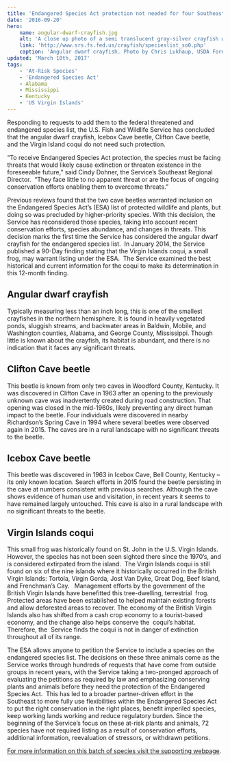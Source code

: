 ```yaml
---
title: 'Endangered Species Act protection not needed for four Southeastern animals'
date: '2016-09-20'
hero:
    name: angular-dwarf-crayfish.jpg
    alt: 'A close up photo of a semi translucent gray-silver crayfish walking on rocky substrate.'
    link: 'http://www.srs.fs.fed.us/crayfish/specieslist_so0.php'
    caption: 'Angular dwarf crayfish. Photo by Chris Lukhaup, USDA Forest Service.'
updated: 'March 18th, 2017'
tags:
    - 'At-Risk Species'
    - 'Endangered Species Act'
    - Alabama
    - Mississippi
    - Kentucky
    - 'US Virgin Islands'
---
```

Responding to requests to add them to the federal threatened and endangered species list, the U.S. Fish and Wildlife Service has concluded that the angular dwarf crayfish, Icebox Cave beetle, Clifton Cave beetle, and the Virgin Island coqui do not need such protection.

“To receive Endangered Species Act protection, the species must be facing threats that would likely cause extinction or threaten existence in the foreseeable future,” said Cindy Dohner, the Service’s Southeast Regional Director.  “They face little to no apparent threat or are the focus of ongoing conservation efforts enabling them to overcome threats.”

Previous reviews found that the two cave beetles warranted inclusion on the Endangered Species Act’s (ESA) list of protected wildlife and plants, but doing so was precluded by higher-priority species. With this decision, the Service has reconsidered those species, taking into account recent conservation efforts, species abundance, and changes in threats. This decision marks the first time the Service has considered the angular dwarf crayfish for the endangered species list.  In January 2014, the Service published a 90-Day finding stating that the Virgin Islands coqui, a small frog, may warrant listing under the ESA.  The Service examined the best historical and current information for the coqui to make its determination in this 12-month finding.   

## Angular dwarf crayfish

Typically measuring less than an inch long, this is one of the smallest crayfishes in the northern hemisphere. It is found in heavily vegetated ponds, sluggish streams, and backwater areas in Baldwin, Mobile, and Washington counties, Alabama, and George County, Mississippi. Though little is known about the crayfish, its habitat is abundant, and there is no indication that it faces any significant threats.

## Clifton Cave beetle

This beetle is known from only two caves in Woodford County, Kentucky. It was discovered in Clifton Cave in 1963 after an opening to the previously unknown cave was inadvertently created during road construction. That opening was closed in the mid-1960s, likely preventing any direct human impact to the beetle. Four individuals were discovered in nearby Richardson’s Spring Cave in 1994 where several beetles were observed again in 2015\. The caves are in a rural landscape with no significant threats to the beetle.

## Icebox Cave beetle

This beetle was discovered in 1963 in Icebox Cave, Bell County, Kentucky – its only known location. Search efforts in 2015 found the beetle persisting in the cave at numbers consistent with previous searches. Although the cave shows evidence of human use and visitation, in recent years it seems to have remained largely untouched. This cave is also in a rural landscape with no significant threats to the beetle.

## Virgin Islands coqui

This small frog was historically found on St. John in the U.S. Virgin Islands.  However, the species has not been seen sighted there since the 1970’s, and is considered extirpated from the island.  The Virgin Islands coqui is still found on six of the nine islands where it historically occurred in the British Virgin Islands: Tortola, Virgin Gorda, Jost Van Dyke, Great Dog, Beef Island, and Frenchman’s Cay.   Management efforts by the government of the British Virgin Islands have benefitted this tree-dwelling, terrestrial  frog.  Protected areas have been established to helped maintain existing forests and allow deforested areas to recover. The economy of the British Virgin Islands also has shifted from a cash crop economy to a tourist-based economy, and the change also helps conserve the  coqui’s habitat.  Therefore, the  Service finds the coqui is not in danger of extinction throughout all of its range.

The ESA allows anyone to petition the Service to include a species on the endangered species list. The decisions on these three animals come as the Service works through hundreds of requests that have come from outside groups in recent years, with the Service taking a two-pronged approach of evaluating the petitions as required by law and emphasizing conserving plants and animals before they need the protection of the Endangered Species Act.  This has led to a broader partner-driven effort in the Southeast to more fully use flexibilities within the Endangered Species Act to put the right conservation in the right places, benefit imperiled species, keep working lands working and reduce regulatory burden. Since the beginning of the Service’s focus on these at-risk plants and animals, 72 species have not required listing as a result of conservation efforts, additional information, reevaluation of stressors, or withdrawn petitions.

[For more information on this batch of species visit the supporting webpage](https://fws.gov/southeast/candidateconservation/september-2016-batch).
